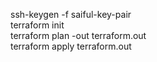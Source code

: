 ssh-keygen -f saiful-key-pair <br>
terraform init <br>
terraform plan -out terraform.out <br>
terraform apply terraform.out <br>
